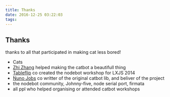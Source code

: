```yaml
---
title: Thanks
date: 2016-12-25 03:22:03
tags:
---
```


## Thanks

thanks to all that participated in making cat less bored! 

- Cats 
- [Zhi Zhang][1] helped making the catbot a beautifull thing
- [Tableflip][2] co created the nodebot workshop for LXJS 2014
- [Nuno Jobs][3] co writter of the original catbot lib, and beliver of the project
- the nodebot community, Johnny-five, node serial port, firmata
- all ppl who helped organising or attended catbot workshops

[1]: https://twitter.com/zhizh2
[2]: https://tableflip.io/
[3]: https://nunojob.com/
